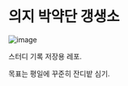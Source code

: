 # 의지 박약단 갱생소

![image](https://github.com/user-attachments/assets/f1921b19-9577-4ddd-8fcb-65498111f895)

스터디 기록 저장용 레포.

목표는 평일에 꾸준히 잔디밭 심기. 
